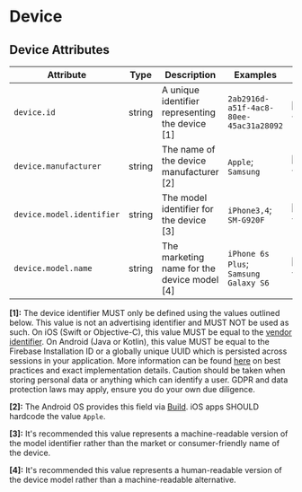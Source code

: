 <!--- Hugo front matter used to generate the website version of this page:
--->

<!-- NOTE: THIS FILE IS AUTOGENERATED. DO NOT EDIT BY HAND. -->
<!-- see templates/registry/markdown/attribute_namespace.md.j2 -->

# Device

## Device Attributes

| Attribute                 | Type   | Description                                     | Examples                               | Stability                                                        |
| ------------------------- | ------ | ----------------------------------------------- | -------------------------------------- | ---------------------------------------------------------------- |
| `device.id`               | string | A unique identifier representing the device [1] | `2ab2916d-a51f-4ac8-80ee-45ac31a28092` | ![Experimental](https://img.shields.io/badge/-experimental-blue) |
| `device.manufacturer`     | string | The name of the device manufacturer [2]         | `Apple`; `Samsung`                     | ![Experimental](https://img.shields.io/badge/-experimental-blue) |
| `device.model.identifier` | string | The model identifier for the device [3]         | `iPhone3,4`; `SM-G920F`                | ![Experimental](https://img.shields.io/badge/-experimental-blue) |
| `device.model.name`       | string | The marketing name for the device model [4]     | `iPhone 6s Plus`; `Samsung Galaxy S6`  | ![Experimental](https://img.shields.io/badge/-experimental-blue) |

**[1]:** The device identifier MUST only be defined using the values outlined below. This value is not an advertising identifier and MUST NOT be used as such. On iOS (Swift or Objective-C), this value MUST be equal to the [vendor identifier](https://developer.apple.com/documentation/uikit/uidevice/1620059-identifierforvendor). On Android (Java or Kotlin), this value MUST be equal to the Firebase Installation ID or a globally unique UUID which is persisted across sessions in your application. More information can be found [here](https://developer.android.com/training/articles/user-data-ids) on best practices and exact implementation details. Caution should be taken when storing personal data or anything which can identify a user. GDPR and data protection laws may apply, ensure you do your own due diligence.

**[2]:** The Android OS provides this field via [Build](https://developer.android.com/reference/android/os/Build#MANUFACTURER). iOS apps SHOULD hardcode the value `Apple`.

**[3]:** It's recommended this value represents a machine-readable version of the model identifier rather than the market or consumer-friendly name of the device.

**[4]:** It's recommended this value represents a human-readable version of the device model rather than a machine-readable alternative.

